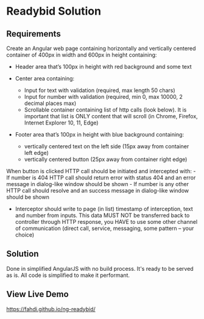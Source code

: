 # Readybid Solution

## Requirements 
Create an Angular web page containing horizontally and vertically centered container of 400px in width and 600px in height containing: 

- Header area that’s 100px in height with red background and some text
- Center area containing:
	- Input for text with validation (required, max length 50 chars)
	- Input for number with validation (required, min 0, max 10000, 2 decimal places max)
	- Scrollable container containing list of http calls (look below). It is important that list is ONLY content that will scroll (in Chrome, Firefox, Internet Explorer 10, 11, Edge)

- Footer area that’s 100px in height with blue background containing:
	- vertically centered text on the left side (15px away from container left edge)
	- vertically centered button (25px away from container right edge)
	
When button is clicked HTTP call should be initiated and intercepted with:
	- If number is 404 HTTP call should return error with status 404 and an error message in dialog-like window should be shown
	- If number is any other HTTP call should resolve and an success message in dialog-like window should be shown

- Interceptor should write to page (in list) timestamp of interception, text and number from inputs. This data MUST NOT be transferred back to controller through HTTP response, you HAVE to use some other channel of communication (direct call, service, messaging, some pattern – your choice)

## Solution

Done in simplified AngularJS with no build process. It's ready to be served as is. All code is simplified to make it performant.
  
## View Live Demo
  
https://fahdi.github.io/ng-readybid/
